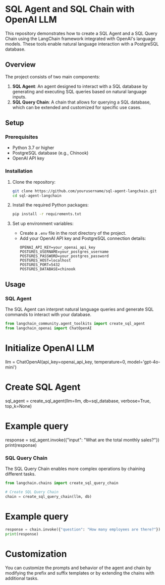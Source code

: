 # SQL Agent and SQL Chain with OpenAI LLM

This repository demonstrates how to create a SQL Agent and a SQL Query Chain using the LangChain framework integrated with OpenAI's language models. These tools enable natural language interaction with a PostgreSQL database.

## Overview

The project consists of two main components:

1. **SQL Agent**: An agent designed to interact with a SQL database by generating and executing SQL queries based on natural language inputs.
2. **SQL Query Chain**: A chain that allows for querying a SQL database, which can be extended and customized for specific use cases.

## Setup

### Prerequisites

- Python 3.7 or higher
- PostgreSQL database (e.g., Chinook)
- OpenAI API key

### Installation

1. Clone the repository:
    ```bash
    git clone https://github.com/yourusername/sql-agent-langchain.git
    cd sql-agent-langchain
    ```

2. Install the required Python packages:
    ```bash
    pip install -r requirements.txt
    ```

3. Set up environment variables:
    - Create a `.env` file in the root directory of the project.
    - Add your OpenAI API key and PostgreSQL connection details:
      ```
      OPENAI_API_KEY=your_openai_api_key
      POSTGRES_USERNAME=your_postgres_username
      POSTGRES_PASSWORD=your_postgres_password
      POSTGRES_HOST=localhost
      POSTGRES_PORT=5432
      POSTGRES_DATABASE=chinook
      ```

## Usage

### SQL Agent

The SQL Agent can interpret natural language queries and generate SQL commands to interact with your database.

```python
from langchain_community.agent_toolkits import create_sql_agent
from langchain_openai import ChatOpenAI
```
# Initialize OpenAI LLM
llm = ChatOpenAI(api_key=openai_api_key, temperature=0, model='gpt-4o-mini')

# Create SQL Agent
sql_agent = create_sql_agent(llm=llm, db=sql_database, verbose=True, top_k=None)

# Example query
response = sql_agent.invoke({"input": "What are the total monthly sales?"})
print(response)

### SQL Query Chain

The SQL Query Chain enables more complex operations by chaining different tasks.

```python
from langchain.chains import create_sql_query_chain

# Create SQL Query Chain
chain = create_sql_query_chain(llm, db)
```
# Example query
```python
response = chain.invoke({"question": "How many employees are there?"})
print(response)
```
# Customization
You can customize the prompts and behavior of the agent and chain by modifying the prefix and suffix templates or by extending the chains with additional tasks.
